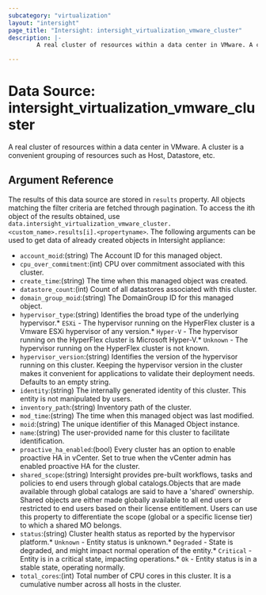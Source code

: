 ```yaml
---
subcategory: "virtualization"
layout: "intersight"
page_title: "Intersight: intersight_virtualization_vmware_cluster"
description: |-
        A real cluster of resources within a data center in VMware. A cluster is a convenient grouping of resources such as Host, Datastore, etc.

---
```


# Data Source: intersight_virtualization_vmware_cluster
A real cluster of resources within a data center in VMware. A cluster is a convenient grouping of resources such as Host, Datastore, etc.
## Argument Reference
The results of this data source are stored in `results` property.
All objects matching the filter criteria are fetched through pagination.
To access the ith object of the results obtained, use `data.intersight_virtualization_vmware_cluster.<custom_name>.results[i].<propertyname>`.
The following arguments can be used to get data of already created objects in Intersight appliance:
* `account_moid`:(string) The Account ID for this managed object. 
* `cpu_over_commitment`:(int) CPU over commitment associated with this cluster. 
* `create_time`:(string) The time when this managed object was created. 
* `datastore_count`:(int) Count of all datastores associated with this cluster. 
* `domain_group_moid`:(string) The DomainGroup ID for this managed object. 
* `hypervisor_type`:(string) Identifies the broad type of the underlying hypervisor.* `ESXi` - The hypervisor running on the HyperFlex cluster is a Vmware ESXi hypervisor of any version.* `Hyper-V` - The hypervisor running on the HyperFlex cluster is Microsoft Hyper-V.* `Unknown` - The hypervisor running on the HyperFlex cluster is not known. 
* `hypervisor_version`:(string) Identifies the version of the hypervisor running on this cluster. Keeping the hypervisor version in the cluster makes it convenient for applications to validate their deployment needs. Defaults to an empty string. 
* `identity`:(string) The internally generated identity of this cluster. This entity is not manipulated by users. 
* `inventory_path`:(string) Inventory path of the cluster. 
* `mod_time`:(string) The time when this managed object was last modified. 
* `moid`:(string) The unique identifier of this Managed Object instance. 
* `name`:(string) The user-provided name for this cluster to facilitate identification. 
* `proactive_ha_enabled`:(bool) Every cluster has an option to enable proactive HA in vCenter. Set to true when the vCenter admin has enabled proactive HA for the cluster. 
* `shared_scope`:(string) Intersight provides pre-built workflows, tasks and policies to end users through global catalogs.Objects that are made available through global catalogs are said to have a 'shared' ownership. Shared objects are either made globally available to all end users or restricted to end users based on their license entitlement. Users can use this property to differentiate the scope (global or a specific license tier) to which a shared MO belongs. 
* `status`:(string) Cluster health status as reported by the hypervisor platform.* `Unknown` - Entity status is unknown.* `Degraded` - State is degraded, and might impact normal operation of the entity.* `Critical` - Entity is in a critical state, impacting operations.* `Ok` - Entity status is in a stable state, operating normally. 
* `total_cores`:(int) Total number of CPU cores in this cluster. It is a cumulative number across all hosts in the cluster. 
 
